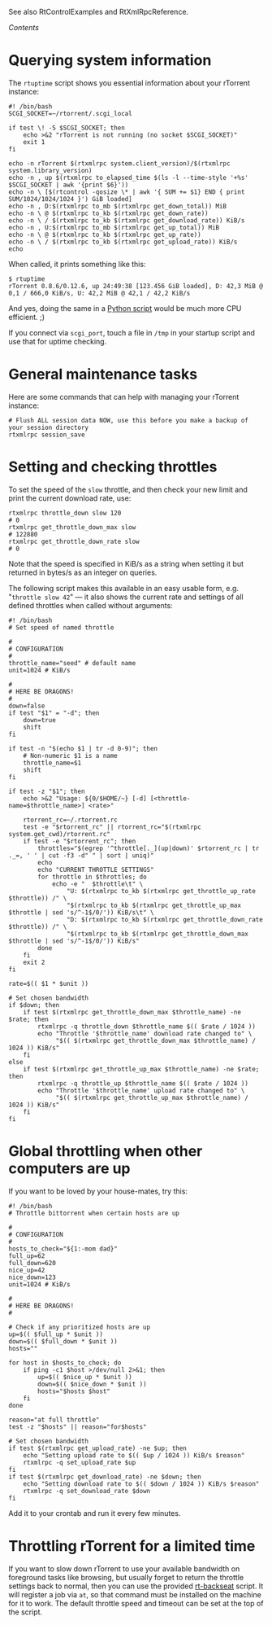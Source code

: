 See also RtControlExamples and RtXmlRpcReference.

_Contents_ 

# Querying system information #
The `rtuptime` script shows you essential information about your rTorrent instance:
```
#! /bin/bash
SCGI_SOCKET=~/rtorrent/.scgi_local

if test \! -S $SCGI_SOCKET; then
    echo >&2 "rTorrent is not running (no socket $SCGI_SOCKET)"
    exit 1
fi

echo -n rTorrent $(rtxmlrpc system.client_version)/$(rtxmlrpc system.library_version)
echo -n , up $(rtxmlrpc to_elapsed_time $(ls -l --time-style '+%s' $SCGI_SOCKET | awk '{print $6}'))
echo -n \ [$(rtcontrol -qosize \* | awk '{ SUM += $1} END { print SUM/1024/1024/1024 }') GiB loaded]
echo -n , D:$(rtxmlrpc to_mb $(rtxmlrpc get_down_total)) MiB
echo -n \ @ $(rtxmlrpc to_kb $(rtxmlrpc get_down_rate)) 
echo -n \ / $(rtxmlrpc to_kb $(rtxmlrpc get_download_rate)) KiB/s
echo -n , U:$(rtxmlrpc to_mb $(rtxmlrpc get_up_total)) MiB
echo -n \ @ $(rtxmlrpc to_kb $(rtxmlrpc get_up_rate)) 
echo -n \ / $(rtxmlrpc to_kb $(rtxmlrpc get_upload_rate)) KiB/s
echo
```

When called, it prints something like this:
```
$ rtuptime
rTorrent 0.8.6/0.12.6, up 24:49:38 [123.456 GiB loaded], D: 42,3 MiB @ 0,1 / 666,0 KiB/s, U: 42,2 MiB @ 42,1 / 42,2 KiB/s
```
And yes, doing the same in a [Python script](WriteYourOwnScripts.md) would be much more CPU efficient. ;)

If you connect via `scgi_port`, touch a file in `/tmp` in your startup script and use that for uptime checking.

# General maintenance tasks #
Here are some commands that can help with managing your rTorrent instance:
```
# Flush ALL session data NOW, use this before you make a backup of your session directory
rtxmlrpc session_save
```


# Setting and checking throttles #
To set the speed of the `slow` throttle, and then check your new limit and print the current download rate, use:
```
rtxmlrpc throttle_down slow 120
# 0
rtxmlrpc get_throttle_down_max slow 
# 122880
rtxmlrpc get_throttle_down_rate slow 
# 0
```
Note that the speed is specified in KiB/s as a string when setting it but returned in bytes/s as an integer on queries.

The following script makes this available in an easy usable form, e.g. "`throttle slow 42`" — it also shows the current rate and settings of all defined throttles when called without arguments:
```
#! /bin/bash
# Set speed of named throttle

#
# CONFIGURATION
#
throttle_name="seed" # default name
unit=1024 # KiB/s

#
# HERE BE DRAGONS!
#
down=false
if test "$1" = "-d"; then
    down=true
    shift
fi

if test -n "$(echo $1 | tr -d 0-9)"; then
    # Non-numeric $1 is a name
    throttle_name=$1
    shift
fi

if test -z "$1"; then
    echo >&2 "Usage: ${0/$HOME/~} [-d] [<throttle-name=$throttle_name>] <rate>"

    rtorrent_rc=~/.rtorrent.rc
    test -e "$rtorrent_rc" || rtorrent_rc="$(rtxmlrpc system.get_cwd)/rtorrent.rc"
    if test -e "$rtorrent_rc"; then
        throttles="$(egrep '^throttle[._](up|down)' $rtorrent_rc | tr ._=, ' ' | cut -f3 -d" " | sort | uniq)"
        echo
        echo "CURRENT THROTTLE SETTINGS"
        for throttle in $throttles; do
            echo -e "  $throttle\t" \
                "U: $(rtxmlrpc to_kb $(rtxmlrpc get_throttle_up_rate $throttle)) /" \
                "$(rtxmlrpc to_kb $(rtxmlrpc get_throttle_up_max $throttle | sed 's/^-1$/0/')) KiB/s\t" \
                "D: $(rtxmlrpc to_kb $(rtxmlrpc get_throttle_down_rate $throttle)) /" \
                "$(rtxmlrpc to_kb $(rtxmlrpc get_throttle_down_max $throttle | sed 's/^-1$/0/')) KiB/s"
        done
    fi
    exit 2
fi

rate=$(( $1 * $unit ))

# Set chosen bandwidth
if $down; then
    if test $(rtxmlrpc get_throttle_down_max $throttle_name) -ne $rate; then
        rtxmlrpc -q throttle_down $throttle_name $(( $rate / 1024 ))
        echo "Throttle '$throttle_name' download rate changed to" \
             "$(( $(rtxmlrpc get_throttle_down_max $throttle_name) / 1024 )) KiB/s"
    fi
else
    if test $(rtxmlrpc get_throttle_up_max $throttle_name) -ne $rate; then
        rtxmlrpc -q throttle_up $throttle_name $(( $rate / 1024 ))
        echo "Throttle '$throttle_name' upload rate changed to" \
             "$(( $(rtxmlrpc get_throttle_up_max $throttle_name) / 1024 )) KiB/s"
    fi
fi
```


# Global throttling when other computers are up #
If you want to be loved by your house-mates, try this:
```
#! /bin/bash
# Throttle bittorrent when certain hosts are up

#
# CONFIGURATION
#
hosts_to_check="${1:-mom dad}"
full_up=62
full_down=620
nice_up=42
nice_down=123
unit=1024 # KiB/s

#
# HERE BE DRAGONS!
#

# Check if any prioritized hosts are up
up=$(( $full_up * $unit ))
down=$(( $full_down * $unit ))
hosts=""

for host in $hosts_to_check; do
    if ping -c1 $host >/dev/null 2>&1; then
        up=$(( $nice_up * $unit ))
        down=$(( $nice_down * $unit ))
        hosts="$hosts $host"
    fi
done

reason="at full throttle"
test -z "$hosts" || reason="for$hosts"

# Set chosen bandwidth
if test $(rtxmlrpc get_upload_rate) -ne $up; then
    echo "Setting upload rate to $(( $up / 1024 )) KiB/s $reason"
    rtxmlrpc -q set_upload_rate $up
fi
if test $(rtxmlrpc get_download_rate) -ne $down; then
    echo "Setting download rate to $(( $down / 1024 )) KiB/s $reason"
    rtxmlrpc -q set_download_rate $down
fi
```
Add it to your crontab and run it every few minutes.


# Throttling rTorrent for a limited time #
If you want to slow down rTorrent to use your available bandwidth on foreground tasks like browsing, but usually forget to return the throttle settings back to normal, then you can use the provided [rt-backseat](http://pyroscope.googlecode.com/svn/trunk/pyrocore/docs/examples/rt-backseat) script.
It will register a job via `at`, so that command must be installed on the machine for it to work. The default throttle speed and timeout can be set at the top of the script.